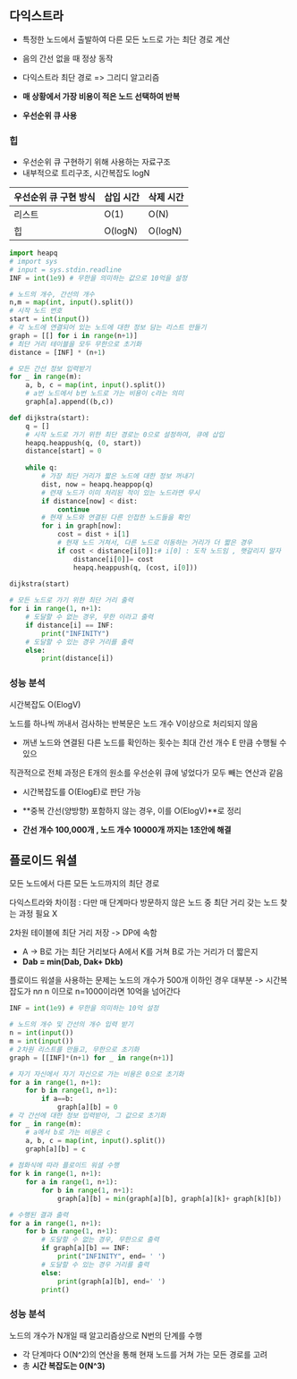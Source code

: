 ## 다익스트라

- 특정한 노드에서 출발하여 다른 모든 노드로 가는 최단 경로 계산

- 음의 간선 없을 때 정상 동작
- 다익스트라 최단 경로 => 그리디 알고리즘 
- **매 상황에서 가장 비용이 적은 노드 선택하여 반복**

- **우선순위 큐 사용**

### 힙

- 우선순위 큐 구현하기 위해 사용하는 자료구조
- 내부적으로 트리구조, 시간복잡도 logN

| 우선순위 큐 구현 방식 | 삽입 시간 | 삭제 시간 |
| --------------------- | --------- | --------- |
| 리스트                | O(1)      | O(N)      |
| 힙                    | O(logN)   | O(logN)   |

```python
import heapq
# import sys
# input = sys.stdin.readline
INF = int(1e9) # 무한을 의미하는 값으로 10억을 설정

# 노드의 개수, 간선의 개수 
n,m = map(int, input().split())
# 시작 노드 번호 
start = int(input())
# 각 노드에 연결되어 있는 노드에 대한 정보 담는 리스트 만들기
graph = [[] for i in range(n+1)]
# 최단 거리 테이블을 모두 무한으로 초기화
distance = [INF] * (n+1)

# 모든 간선 정보 입력받기
for _ in range(m):
    a, b, c = map(int, input().split())
    # a번 노드에서 b번 노드로 가는 비용이 c라는 의미
    graph[a].append((b,c))

def dijkstra(start):
    q = []
    # 시작 노드로 가기 위한 최단 경로는 0으로 설정하여, 큐에 삽입
    heapq.heappush(q, (0, start))
    distance[start] = 0
    
    while q:
        # 가장 최단 거리가 짧은 노드에 대한 정보 꺼내기
        dist, now = heapq.heappop(q)
        # 련재 노드가 이미 처리된 적이 있는 노드라면 무시
        if distance[now] < dist:
            continue
        # 현재 노드와 연결된 다른 인접한 노드들을 확인
        for i in graph[now]:
            cost = dist + i[1]
            # 현재 노드 거쳐서, 다른 노드로 이동하는 거리가 더 짧은 경우
            if cost < distance[i[0]]:# i[0] : 도착 노드임 , 햇갈리지 말자
                distance[i[0]]= cost
                heapq.heappush(q, (cost, i[0]))
                
dijkstra(start)

# 모든 노드로 가기 위한 최단 거리 출력
for i in range(1, n+1):
    # 도달할 수 없는 경우, 무한 이라고 출력
    if distance[i] == INF:
        print("INFINITY")
    # 도달할 수 있는 경우 거리를 출력
    else:
        print(distance[i])
```

### 성능 분석

시간복잡도 O(ElogV)

노드를 하나씩 꺼내서 검사하는 반복문은 노드 개수 V이상으로 처리되지 않음

- 꺼낸 노드와 연결된 다른 노드를 확인하는 횟수는 최대 간선 개수 E 만큼 수행될 수 있으

직관적으로 전체 과정은 E개의 원소를 우선순위 큐에 넣었다가 모두 빼는 연산과 같음

- 시간복잡도를 O(ElogE)로 판단 가능
- **중복 간선(양방향) 포함하지 않는 경우, 이를 O(ElogV)**로 정리

- **간선 개수 100,000개 , 노드 개수 10000개 까지는 1초안에 해결**



## 플로이드 워셜

모든 노드에서 다른 모든 노드까지의 최단 경로

다익스트라와 차이점 : 다만 매 단계마다 방문하지 않은 노드 중 최단 거리 갖는 노드 찾는 과정 필요 X

2차원 테이블에 최단 거리 저장 -> DP에 속함

- A -> B로 가는 최단 거리보다 A에서 K를 거쳐 B로 가는 거리가 더 짧은지
- **Dab = min(Dab, Dak+ Dkb)**

플로이드 워셜을 사용하는 문제는 노드의 개수가 500개 이하인 경우 대부분
-> 시간복잡도가 n*n* n 이므로 n=1000이라면 10억을 넘어간다

```python
INF = int(1e9) # 무한을 의미하는 10억 설정

# 노드의 개수 및 간선의 개수 입력 받기
n = int(input())
m = int(input())
# 2차원 리스트를 만들고, 무한으로 초기화
graph = [[INF]*(n+1) for _ in range(n+1)]

# 자기 자신에서 자기 자신으로 가는 비용은 0으로 초기화
for a in range(1, n+1):
    for b in range(1, n+1):
        if a==b:
            graph[a][b] = 0
# 각 간선에 대한 정보 입력받아, 그 값으로 초기화
for _ in range(m):
    # a에서 b로 가는 비용은 c
    a, b, c = map(int, input().split())
    graph[a][b] = c
    
# 점화식에 따라 플로이드 워셜 수행
for k in range(1, n+1):
    for a in range(1, n+1):
        for b in range(1, n+1):
            graph[a][b] = min(graph[a][b], graph[a][k]+ graph[k][b])

# 수행된 결과 출력
for a in range(1, n+1):
    for b in range(1, n+1):
        # 도달할 수 없는 경우, 무한으로 출력
        if graph[a][b] == INF:
            print("INFINITY", end= ' ')
        # 도달할 수 있는 경우 거리를 출력
        else:
            print(graph[a][b], end=' ')
        print()
```

### 성능 분석

노드의 개수가 N개일 때 알고리즘상으로 N번의 단계를 수행

- 각 단계마다 O(N^2)의 연산을 통해 현재 노드를 거쳐 가는 모든 경로를 고려
- 총 **시간 복잡도는 0(N^3)**